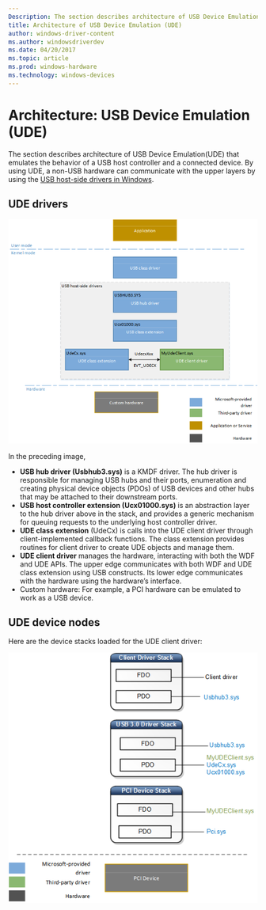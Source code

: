 ```yaml
---
Description: The section describes architecture of USB Device Emulation(UDE) that emulates the behavior of a USB host controller and a connected device.
title: Architecture of USB Device Emulation (UDE)
author: windows-driver-content
ms.author: windowsdriverdev
ms.date: 04/20/2017
ms.topic: article
ms.prod: windows-hardware
ms.technology: windows-devices
---
```


# Architecture: USB Device Emulation (UDE)


The section describes architecture of USB Device Emulation(UDE) that emulates the behavior of a USB host controller and a connected device. By using UDE, a non-USB hardware can communicate with the upper layers by using the [USB host-side drivers in Windows](usb-device-side-drivers-in-windows.md).

## UDE drivers


![usb device emulation (ude)](images/ude-arch.png)

In the preceding image,

-   **USB hub driver (Usbhub3.sys)** is a KMDF driver. The hub driver is responsible for managing USB hubs and their ports, enumeration and creating physical device objects (PDOs) of USB devices and other hubs that may be attached to their downstream ports.
-   **USB host controller extension (Ucx01000.sys)** is an abstraction layer to the hub driver above in the stack, and provides a generic mechanism for queuing requests to the underlying host controller driver.
-   **UDE class extension** (UdeCx) is calls into the UDE client driver through client-implemented callback functions. The class extension provides routines for client driver to create UDE objects and manage them.
-   **UDE client driver** manages the hardware, interacting with both the WDF and UDE APIs. The upper edge communicates with both WDF and UDE class extension using USB constructs. Its lower edge communicates with the hardware using the hardware’s interface.
-   Custom hardware: For example, a PCI hardware can be emulated to work as a USB device.

## UDE device nodes


Here are the device stacks loaded for the UDE client driver:

![usb device emulation (ude) device nodes](images/ude-dev-nodes.png)

 

 




